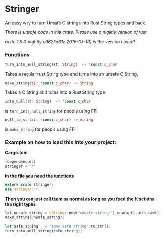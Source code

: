# Stringer

An easy way to turn Unsafe C strings into Rust String types and back.

*There is unsafe code in this crate. Please use a nightly version of rust*

*rustc 1.9.0-nightly c9629d61c 2016-03-10) is the version I used!*

### Functions

 ```rust
 turn_into_null_string(st: String)  -> *const c_char
 ```
 Takes a regular rust String type and turns into an unsafe C String.

 ```rust
 make_string(s1: *const c_char) -> String
 ```
 Takes a C String and turns into a Rust String type.

 ```rust
 into_null(st: String)  -> *const c_char
 ```
 is `turn_into_null_string` for people using FFI

 ```rust
 null_to_str(s1: *const c_char) -> String
 ```
 is `make_string` for people using FFI

### Example on how to load this into your project:

**Cargo.toml**

```rust
[dependencies]
stringer = "*"
```

**In the file you need the functions**

 ```rust
extern crate stringer;
use stringer::*;
 ```

 **Then you can just call them as normal as long as you feed the functions the right types**

 ```rust
let unsafe_string = CString::new("unsafe string!").unwrap().into_raw();
make_string(unsafe_string);

let safe_string   = "some safe string".to_str();
turn_into_null_string(safe_string);

 ```
